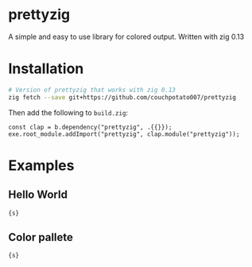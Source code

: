 # prettyzig

A simple and easy to use library for colored output. Written with zig 0.13

# Installation

```sh
# Version of prettyzig that works with zig 0.13
zig fetch --save git+https://github.com/couchpotato007/prettyzig
```

Then add the following to `build.zig`:

```zig
const clap = b.dependency("prettyzig", .{{}});
exe.root_module.addImport("prettyzig", clap.module("prettyzig"));
```

# Examples

## Hello World

```zig
{s}
```

## Color pallete

```zig
{s}
```
